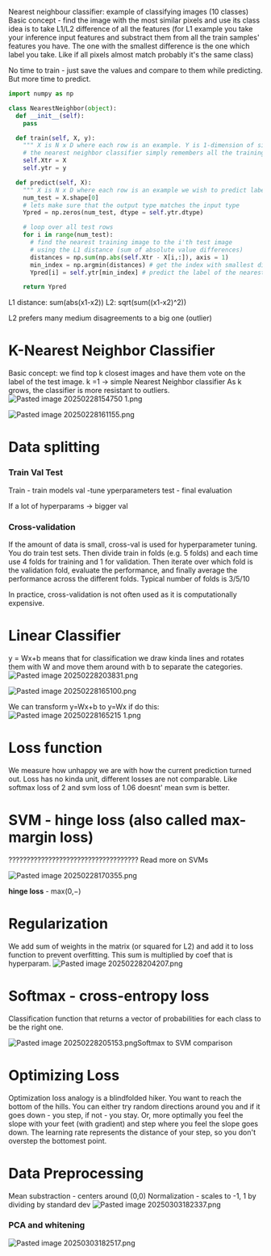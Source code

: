
Nearest neighbour classifier: 
example of classifying images (10 classes)
Basic concept - find the image with the most similar pixels and use its class
idea is to take L1/L2 difference of all the features (for L1 example you take your inference input features and substract them from all the train samples' features you have. The one with the smallest difference is the one which label you take. Like if all pixels almost match probably it's the same class)

No time to train - just save the values and compare to them while predicting. But more time to predict.
```python
import numpy as np

class NearestNeighbor(object):
  def __init__(self):
    pass

  def train(self, X, y):
    """ X is N x D where each row is an example. Y is 1-dimension of size N """
    # the nearest neighbor classifier simply remembers all the training data
    self.Xtr = X
    self.ytr = y

  def predict(self, X):
    """ X is N x D where each row is an example we wish to predict label for """
    num_test = X.shape[0]
    # lets make sure that the output type matches the input type
    Ypred = np.zeros(num_test, dtype = self.ytr.dtype)

    # loop over all test rows
    for i in range(num_test):
      # find the nearest training image to the i'th test image
      # using the L1 distance (sum of absolute value differences)
      distances = np.sum(np.abs(self.Xtr - X[i,:]), axis = 1)
      min_index = np.argmin(distances) # get the index with smallest distance
      Ypred[i] = self.ytr[min_index] # predict the label of the nearest example

    return Ypred
```

L1 distance: sum(abs(x1-x2))
L2: sqrt(sum((x1-x2)^2))

L2 prefers many medium disagreements to a big one (outlier)



# K-Nearest Neighbor Classifier
Basic concept: we find top k closest images and have them vote on the label of the test image.
k =1 -> simple Nearest Neighbor classifier
As k grows, the classifier is more resistant to outliers.
![Pasted image 20250228154750 1.png](../../../../attachments/Pasted%20image%2020250228154750%201.png)


![Pasted image 20250228161155.png](../../../../attachments/Pasted%20image%2020250228161155%201.png)



# Data splitting

### Train Val Test
Train - train models
val -tune yperparameters
test - final evaluation

If a lot of hyperparams -> bigger val
### Cross-validation
If the amount of data is small, cross-val is used for hyperparameter tuning.
You do train test sets. Then divide train in folds (e.g. 5 folds) and each time use 4 folds for training and 1 for validation. Then iterate over which fold is the validation fold, evaluate the performance, and finally average the performance across the different folds.
Typical number of folds is 3/5/10

In practice, cross-validation is not often used as it is computationally expensive.



# Linear Classifier
y = Wx+b means that for classification we draw kinda lines and rotates them with W and move them around with b to separate the categories.
![Pasted image 20250228203831.png](../../../../attachments/Pasted%20image%2020250228203831%201.png)

![Pasted image 20250228165100.png](../../../../attachments/Pasted%20image%2020250228165100%201.png)


We can transform y=Wx+b to y=Wx if do this:
![Pasted image 20250228165215 1.png](../../../../attachments/Pasted%20image%2020250228165215%201.png)


# Loss function
We measure how unhappy we are with how the current prediction turned out.
Loss has no kinda unit, different losses are not comparable. Like softmax loss of 2 and svm loss of 1.06 doesnt' mean svm is better.
# SVM - hinge loss (also called max-margin loss)






???????????????????????????????????? Read more on SVMs





![Pasted image 20250228170355.png](../../../../attachments/Pasted%20image%2020250228170355%201.png)

**hinge loss** - max(0,−)


# Regularization
We add sum of weights in the matrix (or squared for L2) and add it to loss function to prevent overfitting. This sum is multiplied by coef that is hyperparam.
![Pasted image 20250228204207.png](../../../../attachments/Pasted%20image%2020250228204207%201.png)



# Softmax - cross-entropy loss

Classification function that returns a vector of probabilities for each class to be the right one.

![Pasted image 20250228205153.png](../../../../attachments/Pasted%20image%2020250228205153.png)Softmax to SVM comparison

# Optimizing Loss
Optimization loss analogy is a blindfolded hiker. You want to reach the bottom of the hills. You can either try random directions around you and if it goes down - you step, if not - you stay. Or, more optimally you feel the slope with your feet (with gradient) and step where you feel the slope goes down. The learning rate represents the distance of your step, so you don't overstep the bottomest point.

# Data Preprocessing
Mean substraction - centers around (0,0)
Normalization - scales to -1, 1 by dividing by standard dev
![Pasted image 20250303182337.png](../../../../attachments/Pasted%20image%2020250303182337%201.png)

### PCA and whitening
![Pasted image 20250303182517.png](../../../../attachments/Pasted%20image%2020250303182517%201.png)